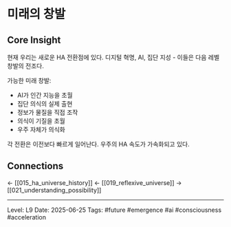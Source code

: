 # 미래의 창발

## Core Insight
현재 우리는 새로운 HA 전환점에 있다. 디지털 혁명, AI, 집단 지성 - 이들은 다음 레벨 창발의 전조다.

가능한 미래 창발:
- AI가 인간 지능을 초월
- 집단 의식의 실제 출현
- 정보가 물질을 직접 조작
- 의식이 기질을 초월
- 우주 자체가 의식화

각 전환은 이전보다 빠르게 일어난다. 우주의 HA 속도가 가속화되고 있다.

## Connections
← [[015_ha_universe_history]]
← [[019_reflexive_universe]]
→ [[021_understanding_possibility]]

---
Level: L9
Date: 2025-06-25
Tags: #future #emergence #ai #consciousness #acceleration
